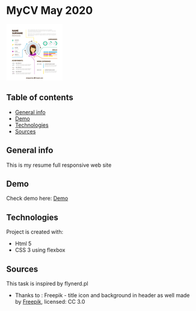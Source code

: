 # MyCV  May 2020
![Website](./img/resume.png)
## Table of contents
* [General info](#general-info)
* [Demo](#demo)
* [Technologies](#technologies)
* [Sources](#sources)

## General info
This is my resume full responsive web site 
## Demo 
Check demo here: [Demo](https://grafitosleg.github.io/MyCV_RWD/)
## Technologies
Project is created with:
* Html 5
* CSS 3 using flexbox

## Sources
This task is inspired by flynerd.pl
* Thanks to :
Freepik - title icon and background in header as well made by [Freepik](https://freepik.com), licensed: CC 3.0
